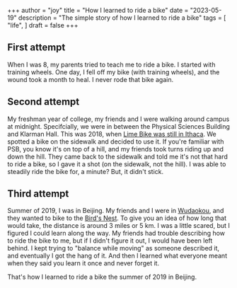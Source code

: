 +++
author = "joy"
title = "How I learned to ride a bike"
date = "2023-05-19"
description = "The simple story of how I learned to ride a bike"
tags = [
    "life",
]
draft = false
+++

## First attempt
When I was 8, my parents tried to teach me to ride a bike. I started with training wheels. One day, I fell off my bike (with training wheels), and the wound took a month to heal. I never rode that bike again.

## Second attempt

My freshman year of college, my friends and I were walking around campus at midnight. Specifcially, we were in between the Physical Sciences Building and Klarman Hall. This was 2018, when [Lime Bike was still in Ithaca](https://www.ithaca.com/news/ithaca/update-lime-bike-leaves-ithaca-permanently/article_eba1365c-a67f-11ea-8109-f78b29df1be2.html). We spotted a bike on the sidewalk and decided to use it. If you're familiar with PSB, you know it's on top of a hill, and my friends took turns riding up and down the hill. They came back to the sidewalk and told me it's not that hard to ride a bike, so I gave it a shot (on the sidewalk, not the hill). I was able to steadily ride the bike for, a minute? But, it didn't stick.

## Third attempt

Summer of 2019, I was in Beijing. My friends and I were in [Wudaokou](https://en.wikipedia.org/wiki/Wudaokou), and they wanted to bike to the [Bird's Nest](https://en.wikipedia.org/wiki/Beijing_National_Stadium). To give you an idea of how long that would take, the distance is around 3 miles or 5 km. I was a little scared, but I figured I could learn along the way. My friends had trouble describing how to ride the bike to me, but if I didn't figure it out, I would have been left behind. I kept trying to "balance while moving" as someone described it, and eventually I got the hang of it. And then I learned what everyone meant when they said you learn it once and never forget it.

That's how I learned to ride a bike the summer of 2019 in Beijing.